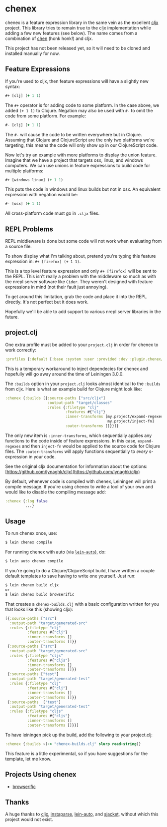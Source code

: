 # chenex

chenex is a feature expression library in the same vein as the excellent
[cljx](https://github.com/lynaghk/cljx) project. This library tries to
remain true to the cljx implementation while adding a few new features
(see below). The name comes from a combination of
[chen](http://i1.kym-cdn.com/photos/images/original/000/658/650/820.gif)
(honk honk!) and cljx. 


This project has not been released yet, so it will need to be cloned and
installed manually for now.

## Feature Expressions 

If you're used to cljx, then feature expressions will have a slightly
new syntax:

```clj
#+ [clj] (+ 1 1)
```

The `#+` operator is for adding code to some platform. In the case
above, we added `(+ 1 1)` to Clojure. Negation may also be used with
`#-` to omit the code from some platform. For example:

```clj
#- [clj] (+ 1 1)
```

The `#-` will cause the code to be written everywhere but in
Clojure.  Assuming that Clojure and ClojureScript are the only two
platforms we're targeting, this means the code will only show up in our
ClojureScript code.


Now let's try an example with more platforms to display the union
feature. Imagine that we have a project that targets osx, linux, and
windows computers. We can use unions in feature expressions to build
code for multiple platforms:

```clj
#+ [windows linux] (+ 1 1)
```

This puts the code in windows and linux builds but not in osx. An
equivalent expression with negation would be:

```clj
#- [osx] (+ 1 1)
```

All cross-platform code must go in `.cljx` files.

## REPL Problems

REPL middleware is done but some code will not work when evaluating from
a source file. 

To show display what I'm talking about, pretend you're typing this
feature expression in: `#+ [firefox] (+ 1 1)`.

This is a top level feature expression and only `#+ [firefox]` will be
sent to the REPL. This isn't really a problem with the middleware so
much as with the nrepl server software like `Cider`. They weren't
designed with feature expressions in mind (not their fault just
annoying).  

To get around this limitation, grab the code and place it into the REPL
directly. It's not perfect but it does work. 

Hopefully we'll be able to add support to various nrepl server libraries
in the future.

## project.clj

One extra profile must be added to your `project.clj` in order for
chenex to work correctly:

```clj
:profiles {:default [:base :system :user :provided :dev :plugin.chenex/default]}
```

This is a temporary workaround to inject dependecies for chenex and
hopefully will go away around the time of Leiningen 3.0.0.

The `:builds` option in your `project.clj` looks almost identical to the
`:builds` from cljx. Here is what an example build for Clojure might
look like:

```clj 
:chenex {:builds [{:source-paths ["src/cljx"]
                   :output-path "target/classes"
                   :rules {:filetype "clj"
                           :features #{"clj"}
                           :inner-transforms [my.project/expand-regexes
                                              my.project/inject-fn]
                           :outer-transforms []}}]}
```

The only new item is `:inner-transforms`, which sequentially applies any
functions to the code inside of feature expressions. In this case,
`expand-regexes` and then `inject-fn` would be applied to the source
code for Clojure files.  The `:outer-transforms` will apply functions
sequentially to _every_ s-expression in your code.

See the original cljx documentation for information about the options:
[https://github.com/lynaghk/cljx](https://github.com/lynaghk/cljx)

By default, whenever code is compiled with chenex, Leiningen will print
a compile message. If you're using chenex to write a tool of your own
and would like to disable the compiling message add:

```clj
:chenex {:log false
         ...}
```

## Usage

To run chenex once, use:

```sh
$ lein chenex compile
```

For running chenex with auto (via
[`lein-auto`](https://github.com/weavejester/lein-auto)), do: 

```sh
$ lein auto chenex compile
```

If you're going to do a Clojure/ClojureScript build, I have written a
couple default templates to save having to write one yourself. Just run:

```sh
$ lein chenex build cljx 
or
$ lein chenex build browserific
```

That creates a `chenex-builds.clj` with a basic configuration written
for you that looks like this (showing cljx):

```clj
[{:source-paths ["src"]
  :output-path "target/generated-src"
  :rules {:filetype "clj"
          :features #{"clj"}
          :inner-transforms []
          :outer-transforms []}}
 {:source-paths ["src"]
  :output-path "target/generated-src"
  :rules {:filetype "cljs"
          :features #{"cljs"}
          :inner-transforms []
          :outer-transforms []}}
 {:source-paths ["test"]
  :output-path "target/generated-test"
  :rules {:filetype "clj"
          :features #{"clj"}
          :inner-transforms []
          :outer-transforms []}}
 {:source-paths  ["test"]
  :output-path "target/generated-test"
  :rules {:filetype "cljs"
          :features #{"cljs"}
          :inner-transforms []
          :outer-transforms []}}]
```

To have leiningen pick up the build, add the following to your
project.clj:

```clj
:chenex {:builds ~(-> "chenex-builds.clj" slurp read-string)}
```

This feature is a little experimental, so if you have suggestions for
the template, let me know.

## Projects Using chenex

* [browserific](https://github.com/greenyouse/browserific)

## Thanks

A huge thanks to [cljx](https://github.com/lynaghk/cljx),
[instaparse](https://github.com/Engelberg/instaparse),
[lein-auto](https://github.com/weavejester/lein-auto), and
[sjacket](https://github.com/cgrand/sjacket), without which this project
would not exist. 
